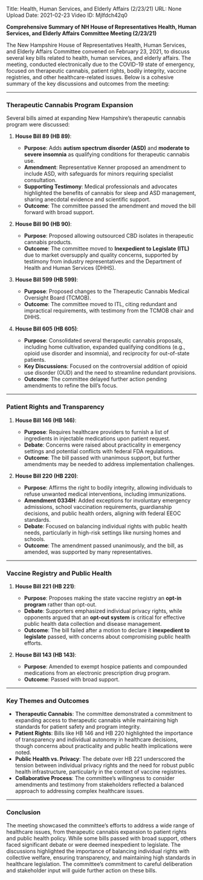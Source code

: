 Title: Health, Human Services, and Elderly Affairs (2/23/21)
URL: None
Upload Date: 2021-02-23
Video ID: MjIfdch42q0

**Comprehensive Summary of NH House of Representatives Health, Human Services, and Elderly Affairs Committee Meeting (2/23/21)**

The New Hampshire House of Representatives Health, Human Services, and Elderly Affairs Committee convened on February 23, 2021, to discuss several key bills related to health, human services, and elderly affairs. The meeting, conducted electronically due to the COVID-19 state of emergency, focused on therapeutic cannabis, patient rights, bodily integrity, vaccine registries, and other healthcare-related issues. Below is a cohesive summary of the key discussions and outcomes from the meeting:

---

### **Therapeutic Cannabis Program Expansion**
Several bills aimed at expanding New Hampshire’s therapeutic cannabis program were discussed:

1. **House Bill 89 (HB 89)**:
   - **Purpose**: Adds **autism spectrum disorder (ASD)** and **moderate to severe insomnia** as qualifying conditions for therapeutic cannabis use.
   - **Amendment**: Representative Kenner proposed an amendment to include ASD, with safeguards for minors requiring specialist consultation.
   - **Supporting Testimony**: Medical professionals and advocates highlighted the benefits of cannabis for sleep and ASD management, sharing anecdotal evidence and scientific support.
   - **Outcome**: The committee passed the amendment and moved the bill forward with broad support.

2. **House Bill 90 (HB 90)**:
   - **Purpose**: Proposed allowing outsourced CBD isolates in therapeutic cannabis products.
   - **Outcome**: The committee moved to **Inexpedient to Legislate (ITL)** due to market oversupply and quality concerns, supported by testimony from industry representatives and the Department of Health and Human Services (DHHS).

3. **House Bill 599 (HB 599)**:
   - **Purpose**: Proposed changes to the Therapeutic Cannabis Medical Oversight Board (TCMOB).
   - **Outcome**: The committee moved to ITL, citing redundant and impractical requirements, with testimony from the TCMOB chair and DHHS.

4. **House Bill 605 (HB 605)**:
   - **Purpose**: Consolidated several therapeutic cannabis proposals, including home cultivation, expanded qualifying conditions (e.g., opioid use disorder and insomnia), and reciprocity for out-of-state patients.
   - **Key Discussions**: Focused on the controversial addition of opioid use disorder (OUD) and the need to streamline redundant provisions.
   - **Outcome**: The committee delayed further action pending amendments to refine the bill’s focus.

---

### **Patient Rights and Transparency**
1. **House Bill 146 (HB 146)**:
   - **Purpose**: Requires healthcare providers to furnish a list of ingredients in injectable medications upon patient request.
   - **Debate**: Concerns were raised about practicality in emergency settings and potential conflicts with federal FDA regulations.
   - **Outcome**: The bill passed with unanimous support, but further amendments may be needed to address implementation challenges.

2. **House Bill 220 (HB 220)**:
   - **Purpose**: Affirms the right to bodily integrity, allowing individuals to refuse unwanted medical interventions, including immunizations.
   - **Amendment 0334H**: Added exceptions for involuntary emergency admissions, school vaccination requirements, guardianship decisions, and public health orders, aligning with federal EEOC standards.
   - **Debate**: Focused on balancing individual rights with public health needs, particularly in high-risk settings like nursing homes and schools.
   - **Outcome**: The amendment passed unanimously, and the bill, as amended, was supported by many representatives.

---

### **Vaccine Registry and Public Health**
1. **House Bill 221 (HB 221)**:
   - **Purpose**: Proposes making the state vaccine registry an **opt-in program** rather than opt-out.
   - **Debate**: Supporters emphasized individual privacy rights, while opponents argued that an **opt-out system** is critical for effective public health data collection and disease management.
   - **Outcome**: The bill failed after a motion to declare it **inexpedient to legislate** passed, with concerns about compromising public health efforts.

2. **House Bill 143 (HB 143)**:
   - **Purpose**: Amended to exempt hospice patients and compounded medications from an electronic prescription drug program.
   - **Outcome**: Passed with broad support.

---

### **Key Themes and Outcomes**
- **Therapeutic Cannabis**: The committee demonstrated a commitment to expanding access to therapeutic cannabis while maintaining high standards for patient safety and program integrity.
- **Patient Rights**: Bills like HB 146 and HB 220 highlighted the importance of transparency and individual autonomy in healthcare decisions, though concerns about practicality and public health implications were noted.
- **Public Health vs. Privacy**: The debate over HB 221 underscored the tension between individual privacy rights and the need for robust public health infrastructure, particularly in the context of vaccine registries.
- **Collaborative Process**: The committee’s willingness to consider amendments and testimony from stakeholders reflected a balanced approach to addressing complex healthcare issues.

---

### **Conclusion**
The meeting showcased the committee’s efforts to address a wide range of healthcare issues, from therapeutic cannabis expansion to patient rights and public health policy. While some bills passed with broad support, others faced significant debate or were deemed inexpedient to legislate. The discussions highlighted the importance of balancing individual rights with collective welfare, ensuring transparency, and maintaining high standards in healthcare legislation. The committee’s commitment to careful deliberation and stakeholder input will guide further action on these bills.